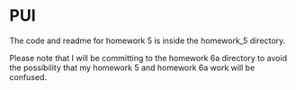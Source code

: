 # PUI

The code and readme for homework 5 is inside the homework_5 directory.

Please note that I will be committing to the homework 6a directory to avoid the possibility that my homework 5 and homework 6a work will be confused.